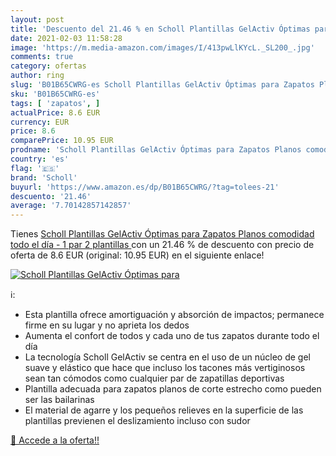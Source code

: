 ```yaml
---
layout: post
title: 'Descuento del 21.46 % en Scholl Plantillas GelActiv Óptimas para '
date: 2021-02-03 11:58:28
image: 'https://m.media-amazon.com/images/I/413pwLlKYcL._SL200_.jpg'
comments: true
category: ofertas
author: ring
slug: 'B01B65CWRG-es Scholl Plantillas GelActiv Óptimas para Zapatos Planos...'
sku: 'B01B65CWRG-es'
tags: [ 'zapatos', ]
actualPrice: 8.6 EUR
currency: EUR
price: 8.6
comparePrice: 10.95 EUR
prodname: 'Scholl Plantillas GelActiv Óptimas para Zapatos Planos comodidad todo el día - 1 par  2 plantillas '
country: 'es'
flag: '🇪🇸'
brand: 'Scholl'
buyurl: 'https://www.amazon.es/dp/B01B65CWRG/?tag=tolees-21'
descuento: '21.46'
average: '7.70142857142857'
---
```


Tienes [Scholl Plantillas GelActiv Óptimas para Zapatos Planos comodidad todo el día - 1 par  2 plantillas ](https://www.amazon.es/dp/B01B65CWRG/?tag=tolees-21) con un 21.46 % de descuento con precio de oferta de 8.6 EUR (original: 10.95 EUR) en el siguiente enlace!

[![Scholl Plantillas GelActiv Óptimas para ](https://m.media-amazon.com/images/I/413pwLlKYcL._SL200_.jpg)](https://www.amazon.es/dp/B01B65CWRG/?tag=tolees-21)

ℹ️:

- Esta plantilla ofrece amortiguación y absorción de impactos; permanece firme en su lugar y no aprieta los dedos
- Aumenta el confort de todos y cada uno de tus zapatos durante todo el día
- La tecnología Scholl GelActiv se centra en el uso de un núcleo de gel suave y elástico que hace que incluso los tacones más vertiginosos sean tan cómodos como cualquier par de zapatillas deportivas
- Plantilla adecuada para zapatos planos de corte estrecho como pueden ser las bailarinas
- El material de agarre y los pequeños relieves en la superficie de las plantillas previenen el deslizamiento incluso con sudor

[🛒 Accede a la oferta!!](https://www.amazon.es/dp/B01B65CWRG/?tag=tolees-21)
